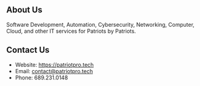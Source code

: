 ## About Us
Software Development, Automation, Cybersecurity, Networking, Computer, Cloud, and other IT services for Patriots by Patriots.

## Contact Us
- Website: https://patriotpro.tech
- Email: contact@patriotpro.tech
- Phone: 689.231.0148

<!---
patriotprotech/patriotprotech is a ✨ special ✨ repository because its `README.md` (this file) appears on your GitHub profile.
You can click the Preview link to take a look at your changes.
--->
